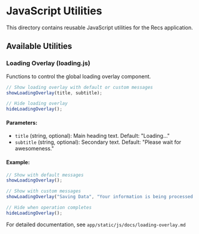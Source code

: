 # JavaScript Utilities

This directory contains reusable JavaScript utilities for the Recs application.

## Available Utilities

### Loading Overlay (loading.js)

Functions to control the global loading overlay component.

```javascript
// Show loading overlay with default or custom messages
showLoadingOverlay(title, subtitle);

// Hide loading overlay
hideLoadingOverlay();
```

#### Parameters:
- `title` (string, optional): Main heading text. Default: "Loading..."
- `subtitle` (string, optional): Secondary text. Default: "Please wait for awesomeness."

#### Example:
```javascript
// Show with default messages
showLoadingOverlay();

// Show with custom messages
showLoadingOverlay("Saving Data", "Your information is being processed...");

// Hide when operation completes
hideLoadingOverlay();
```

For detailed documentation, see `app/static/js/docs/loading-overlay.md` 